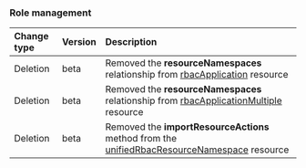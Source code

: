 ### Role management

| **Change type** | **Version** | **Description** |
|:---|:---|:---|
|Deletion|beta|Removed the **resourceNamespaces** relationship from [rbacApplication](https://docs.microsoft.com/en-us/graph/api/resources/rbacApplication?view=graph-rest-beta) resource|
|Deletion|beta|Removed the **resourceNamespaces** relationship from [rbacApplicationMultiple](https://docs.microsoft.com/en-us/graph/api/resources/rbacApplicationMultiple?view=graph-rest-beta) resource|
|Deletion|beta|Removed the **importResourceActions** method from the [unifiedRbacResourceNamespace](https://docs.microsoft.com/en-us/graph/api/resources/unifiedRbacResourceNamespace?view=graph-rest-beta) resource|
